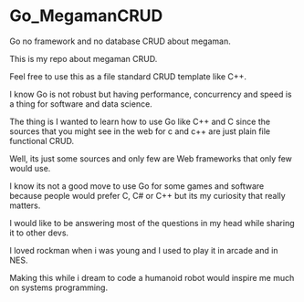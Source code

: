 # Go_MegamanCRUD
Go no framework and no database CRUD about megaman.

This is my repo about megaman CRUD.

Feel free to use this as a file standard CRUD template like C++.

I know Go is not robust but having performance, concurrency and speed is a thing for software and data science.

The thing is I wanted to learn how to use Go like C++ and C since the sources that you might see in the web for c and c++ are just plain file functional CRUD.

Well, its just some sources and only few are Web frameworks that only few would use.

I know its not a good move to use Go for some games and software because people would prefer C, C# or C++ but its my curiosity that really matters.

I would like to be answering most of the questions in my head while sharing it to other devs.

I loved rockman when i was young and I used to play it in arcade and in NES.

Making this while i dream to code a humanoid robot would inspire me much on systems programming.
